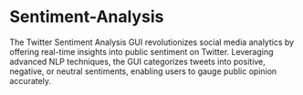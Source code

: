 # Sentiment-Analysis
The Twitter Sentiment Analysis GUI revolutionizes social media analytics by offering real-time insights into public sentiment on Twitter. Leveraging advanced NLP techniques, the GUI categorizes tweets into positive, negative, or neutral sentiments, enabling users to gauge public opinion accurately.
